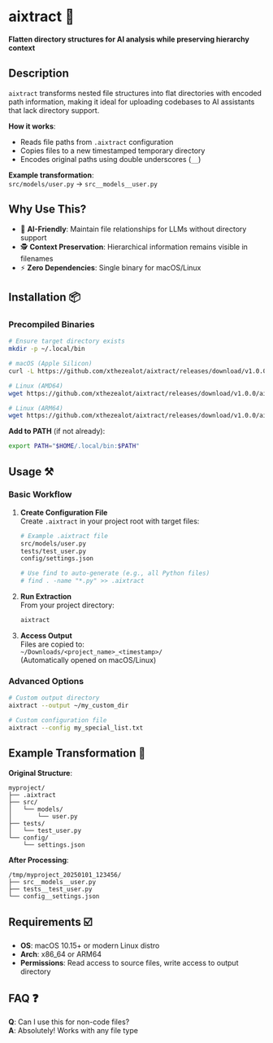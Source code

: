 # aixtract 🚀

**Flatten directory structures for AI analysis while preserving hierarchy context**

## Description

`aixtract` transforms nested file structures into flat directories with encoded path information, making it ideal for uploading codebases to AI assistants that lack directory support.

**How it works**:

- Reads file paths from `.aixtract` configuration
- Copies files to a new timestamped temporary directory
- Encodes original paths using double underscores (`__`)

**Example transformation**:  
`src/models/user.py` → `src__models__user.py`

## Why Use This?

- 🤖 **AI-Friendly**: Maintain file relationships for LLMs without directory support
- 🕵️ **Context Preservation**: Hierarchical information remains visible in filenames
- ⚡ **Zero Dependencies**: Single binary for macOS/Linux

## Installation 📦

### Precompiled Binaries

```bash
# Ensure target directory exists
mkdir -p ~/.local/bin

# macOS (Apple Silicon)
curl -L https://github.com/xthezealot/aixtract/releases/download/v1.0.0/aixtract-darwin-arm64 -o ~/.local/bin/aixtract && chmod +x ~/.local/bin/aixtract

# Linux (AMD64)
wget https://github.com/xthezealot/aixtract/releases/download/v1.0.0/aixtract-linux-amd64 -O ~/.local/bin/aixtract && chmod +x ~/.local/bin/aixtract

# Linux (ARM64)
wget https://github.com/xthezealot/aixtract/releases/download/v1.0.0/aixtract-linux-arm64 -O ~/.local/bin/aixtract && chmod +x ~/.local/bin/aixtract
```

**Add to PATH** (if not already):

```bash
export PATH="$HOME/.local/bin:$PATH"
```

## Usage ⚒

### Basic Workflow

1. **Create Configuration File**  
   Create `.aixtract` in your project root with target files:

   ```bash
   # Example .aixtract file
   src/models/user.py
   tests/test_user.py
   config/settings.json

   # Use find to auto-generate (e.g., all Python files)
   # find . -name "*.py" >> .aixtract
   ```

2. **Run Extraction**  
   From your project directory:

   ```bash
   aixtract
   ```

3. **Access Output**  
   Files are copied to:  
   `~/Downloads/<project_name>_<timestamp>/`  
   (Automatically opened on macOS/Linux)

### Advanced Options

```bash
# Custom output directory
aixtract --output ~/my_custom_dir

# Custom configuration file
aixtract --config my_special_list.txt
```

## Example Transformation 🌟

**Original Structure**:

```text
myproject/
├── .aixtract
├── src/
│   └── models/
│       └── user.py
├── tests/
│   └── test_user.py
└── config/
    └── settings.json
```

**After Processing**:

```text
/tmp/myproject_20250101_123456/
├── src__models__user.py
├── tests__test_user.py
└── config__settings.json
```

## Requirements ☑️

- **OS**: macOS 10.15+ or modern Linux distro
- **Arch**: x86_64 or ARM64
- **Permissions**: Read access to source files, write access to output directory

## FAQ ❓

**Q**: Can I use this for non-code files?  
**A**: Absolutely! Works with any file type
